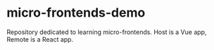 # micro-frontends-demo
Repository dedicated to learning micro-frontends. Host is a Vue app, Remote is a React app.
